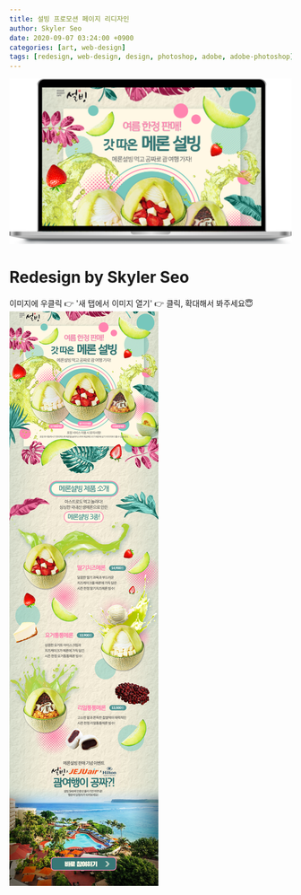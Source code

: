 ```yaml
---
title: 설빙 프로모션 페이지 리디자인
author: Skyler Seo
date: 2020-09-07 03:24:00 +0900
categories: [art, web-design]
tags: [redesign, web-design, design, photoshop, adobe, adobe-photoshop]
---
```


![Sul-bing promotion page Redesign Macbook mockup](/assets/img/design-work/sulbing-promotion-redesign-macbook.png)

# Redesign by Skyler Seo

이미지에 우클릭 👉 '새 탭에서 이미지 열기' 👉 클릭, 확대해서 봐주세요😇
![Sul-bing promotion page Redesign](/assets/img/design-work/sul-bing-redesign.jpg)
